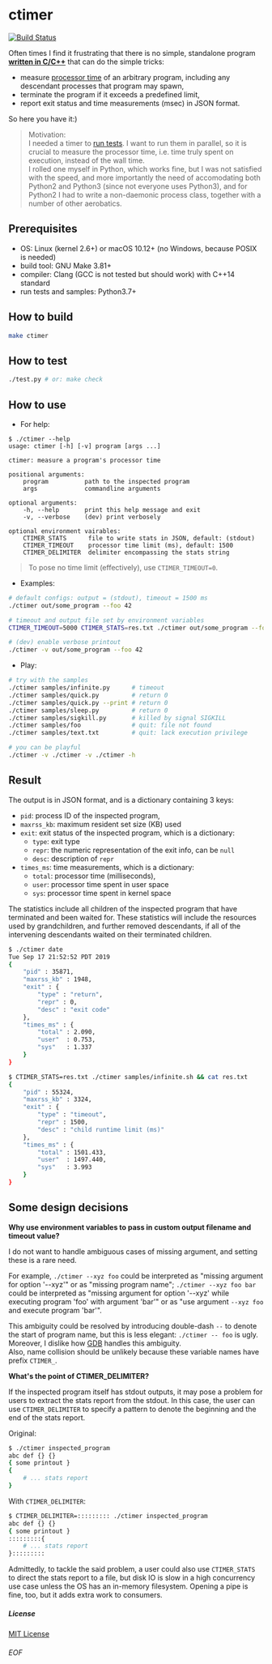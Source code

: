 # ctimer

[![Build Status](https://travis-ci.org/Leedehai/ctimer.svg?branch=master)](https://travis-ci.org/Leedehai/ctimer)

Often times I find it frustrating that there is no simple, standalone program
<u>**written in C/C++**</u> that can do the simple tricks:
- measure [processor time](https://en.wikipedia.org/wiki/CPU_time) of an
arbitrary program, including any descendant processes that program may spawn,
- terminate the program if it exceeds a predefined limit,
- report exit status and time measurements (msec) in JSON format.

So here you have it:)

> Motivation:<br>I needed a timer to [run tests](https://github.com/Leedehai/score).
I want to run them in parallel, so it is crucial to measure the processor time,
i.e. time truly spent on execution, instead of the wall time.<br>I rolled one
myself in Python, which works fine, but I was not satisfied with the speed, and
more importantly the need of accomodating both Python2 and Python3 (since not
everyone uses Python3), and for Python2 I had to write a non-daemonic process
class, together with a number of other aerobatics.

## Prerequisites
- OS: Linux (kernel 2.6+) or macOS 10.12+ (no Windows, because POSIX is needed)
- build tool: GNU Make 3.81+
- compiler: Clang (GCC is not tested but should work) with C++14 standard
- run tests and samples: Python3.7+

## How to build
```sh
make ctimer
```

## How to test
```sh
./test.py # or: make check
```

## How to use
- For help:
```
$ ./ctimer --help
usage: ctimer [-h] [-v] program [args ...]

ctimer: measure a program's processor time

positional arguments:
    program          path to the inspected program
    args             commandline arguments

optional arguments:
    -h, --help       print this help message and exit
    -v, --verbose    (dev) print verbosely

optional environment vairables:
    CTIMER_STATS      file to write stats in JSON, default: (stdout)
    CTIMER_TIMEOUT    processor time limit (ms), default: 1500
    CTIMER_DELIMITER  delimiter encompassing the stats string
```

> To pose no time limit (effectively), use `CTIMER_TIMEOUT=0`.

- Examples:
```sh
# default configs: output = (stdout), timeout = 1500 ms
./ctimer out/some_program --foo 42

# timeout and output file set by environment variables
CTIMER_TIMEOUT=5000 CTIMER_STATS=res.txt ./ctimer out/some_program --foo 42

# (dev) enable verbose printout
./ctimer -v out/some_program --foo 42
```

- Play:
```sh
# try with the samples
./ctimer samples/infinite.py      # timeout
./ctimer samples/quick.py         # return 0
./ctimer samples/quick.py --print # return 0
./ctimer samples/sleep.py         # return 0
./ctimer samples/sigkill.py       # killed by signal SIGKILL
./ctimer samples/foo              # quit: file not found
./ctimer samples/text.txt         # quit: lack execution privilege

# you can be playful
./ctimer -v ./ctimer -v ./ctimer -h
```

## Result

The output is in JSON format, and is a dictionary containing 3 keys:
- `pid`: process ID of the inspected program,
-  `maxrss_kb`: maximum resident set size (KB) used
- `exit`: exit status of the inspected program, which is a dictionary:
    - `type`: exit type
    - `repr`: the numeric representation of the exit info, can be `null`
    - `desc`: description of `repr`
- `times_ms`: time measurements, which is a dictionary:
    - `total`: processor time (milliseconds),
    - `user`: processor time spent in user space
    - `sys`: processor time spent in kernel space

The statistics include all children of the inspected program that have
terminated and been waited for. These statistics will include the resources
used by grandchildren, and further removed descendants, if all of the
intervening descendants waited on their terminated children.

```sh
$ ./ctimer date
Tue Sep 17 21:52:52 PDT 2019
{
    "pid" : 35871,
    "maxrss_kb" : 1948,
    "exit" : {
        "type" : "return",
        "repr" : 0,
        "desc" : "exit code"
    },
    "times_ms" : {
        "total" : 2.090,
        "user"  : 0.753,
        "sys"   : 1.337
    }
}
```
```sh
$ CTIMER_STATS=res.txt ./ctimer samples/infinite.sh && cat res.txt
{
    "pid" : 55324,
    "maxrss_kb" : 3324,
    "exit" : {
        "type" : "timeout",
        "repr" : 1500,
        "desc" : "child runtime limit (ms)"
    },
    "times_ms" : {
        "total" : 1501.433,
        "user"  : 1497.440,
        "sys"   : 3.993
    }
}
```

## Some design decisions

**Why use environment variables to pass in custom output filename and timeout value?**

I do not want to handle ambiguous cases of missing argument, and setting these
is a rare need.

For example, `./ctimer --xyz foo` could be interpreted as "missing argument for
option '--xyz'" or as "missing program name"; `./ctimer --xyz foo bar` could be
interpreted as "missing argument for option '--xyz' while executing program
'foo' with argument 'bar'" or as "use argument `--xyz foo` and execute program
'bar'".

This ambiguity could be resolved by introducing double-dash `--` to denote the
start of program name, but this is less elegant: `./ctimer -- foo` is ugly.
Moreover, I dislike how [GDB](https://www.gnu.org/software/gdb/) handles this
ambiguity.<br>Also, name collision should be unlikely because these variable
names have prefix `CTIMER_`.

**What's the point of CTIMER_DELIMITER?**

If the inspected program itself has stdout outputs, it may pose a problem for
users to extract the stats report from the stdout. In this case, the user can
use `CTIMER_DELIMITER` to specify a pattern to denote the beginning and the end
of the stats report.

Original:
```sh
$ ./ctimer inspected_program
abc def {} {}
{ some printout }
{
    # ... stats report
}
```

With `CTIMER_DELIMITER`:
```sh
$ CTIMER_DELIMITER=::::::::: ./ctimer inspected_program
abc def {} {}
{ some printout }
:::::::::{
    # ... stats report
}:::::::::
```

Admittedly, to tackle the said problem, a user could also use `CTIMER_STATS` to
direct the stats report to a file, but disk IO is slow in a high concurrency use
case unless the OS has an in-memory filesystem. Opening a pipe is fine, too, but
it adds extra work to consumers.

##### License
[MIT License](LICENSE.txt)

###### EOF
